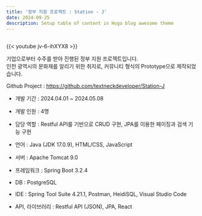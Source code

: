 ```yaml
---
title: '정부 지원 프로젝트 : Station - J'
date: 2024-09-25
description: Setup table of content in Hugo blog awesome theme
---
```


##
{{< youtube jv-6-ihXYX8 >}}

기업으로부터 수주를 받아 진행된 정부 지원 프로젝트입니다.  
인천 광역시의 문화재를 알리기 위한 취지로, 커뮤니티 형식의 Prototype으로 제작되었습니다.

Github Project : https://github.com/textneckdeveloper/Station-J

* 개발 기간 : 2024.04.01 ~ 2024.05.08

* 개발 인원 : 4명

* 담당 역할 : Restful API를 기반으로 CRUD 구현, JPA를 이용한 페이징과 검색 기능 구현

* 언어 : Java (JDK 17.0.9), HTML/CSS, JavaScript

* 서버 : Apache Tomcat 9.0

* 프레임워크 : Spring Boot 3.2.4

* DB : PostgreSQL

* IDE : Spring Tool Suite 4.21.1, Postman, HeidiSQL, Visual Studio Code

* API, 라이브러리 : Restful API (JSON), JPA, React